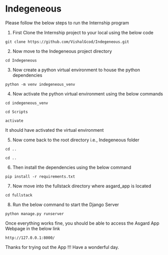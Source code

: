 # Indegeneous

Please follow the below steps to run the Internship program

1. First Clone the Internship project to your local using the below code

```
git clone https://github.com/VishalGcod/Indegeneous.git
```

2. Now move to the Indegeneous project directory

```
cd Indegeneous
```

3. Now create a python virtual environment to house the python dependencies

```
python -m venv indegeneous_venv
```

4. Now activate the python virtual environment using the below commands 

```
cd indegeneous_venv
```
```
cd Scripts
```
```
activate
```
It should have activated the virtual environment

5. Now come back to the root directory i.e., Indegeneous folder
```
cd ..

cd ..
```
6. Then install the dependencies using the below command

```
pip install -r requirements.txt
```
7. Now move into the fullstack directory where asgard_app is located
```
cd fullstack
```
8. Run the below command to start the Django Server
```
python manage.py runserver
```

Once everything works fine, you should be able to access the Asgard App Webpage in the below link
```
http://127.0.0.1:8000/
```

Thanks for trying out the App !!! Have a wonderful day.


